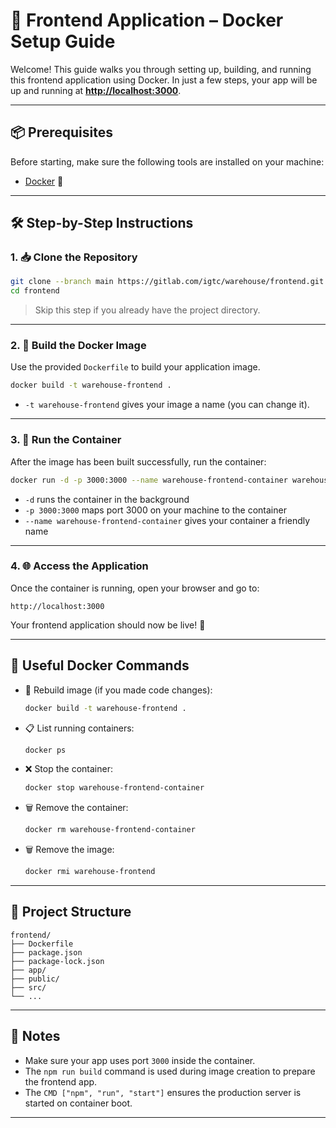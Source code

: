 # 🚀 Frontend Application – Docker Setup Guide

Welcome! This guide walks you through setting up, building, and running this frontend application using Docker. In just a few steps, your app will be up and running at **[http://localhost:3000](http://localhost:3000)**.

---

## 📦 Prerequisites

Before starting, make sure the following tools are installed on your machine:

* [Docker](https://www.docker.com/products/docker-desktop/) 🐳

---

## 🛠️ Step-by-Step Instructions

### 1. 📥 Clone the Repository

```bash
git clone --branch main https://gitlab.com/igtc/warehouse/frontend.git
cd frontend
```

> Skip this step if you already have the project directory.

---

### 2. 🧱 Build the Docker Image

Use the provided `Dockerfile` to build your application image.

```bash
docker build -t warehouse-frontend .
```

* `-t warehouse-frontend` gives your image a name (you can change it).

---

### 3. 🏃 Run the Container

After the image has been built successfully, run the container:

```bash
docker run -d -p 3000:3000 --name warehouse-frontend-container warehouse-frontend
```

* `-d` runs the container in the background
* `-p 3000:3000` maps port 3000 on your machine to the container
* `--name warehouse-frontend-container` gives your container a friendly name

---

### 4. 🌐 Access the Application

Once the container is running, open your browser and go to:

```
http://localhost:3000
```

Your frontend application should now be live! 🎉

---

## 🧼 Useful Docker Commands

* 🔄 Rebuild image (if you made code changes):

  ```bash
  docker build -t warehouse-frontend .
  ```

* 📋 List running containers:

  ```bash
  docker ps
  ```

* ❌ Stop the container:

  ```bash
  docker stop warehouse-frontend-container
  ```

* 🗑️ Remove the container:

  ```bash
  docker rm warehouse-frontend-container
  ```

* 🗑️ Remove the image:

  ```bash
  docker rmi warehouse-frontend
  ```

---

## 📁 Project Structure

```
frontend/
├── Dockerfile
├── package.json
├── package-lock.json
├── app/
├── public/
├── src/
└── ...
```

---

## 🧾 Notes

* Make sure your app uses port `3000` inside the container.
* The `npm run build` command is used during image creation to prepare the frontend app.
* The `CMD ["npm", "run", "start"]` ensures the production server is started on container boot.

---
